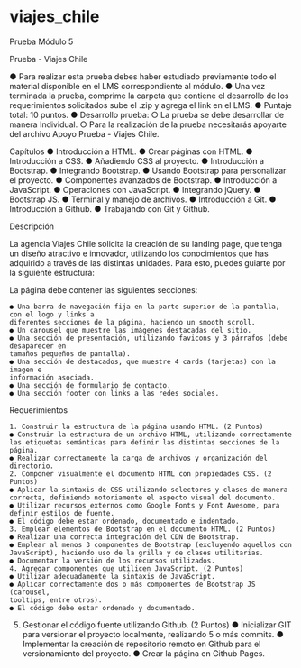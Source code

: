 # viajes_chile
Prueba Módulo 5

Prueba - Viajes Chile

● Para realizar esta prueba debes haber estudiado previamente todo el material disponible en el LMS correspondiente al módulo.
● Una vez terminada la prueba, comprime la carpeta que contiene el desarrollo de los requerimientos solicitados sube el .zip y agrega el link en el LMS.
● Puntaje total: 10 puntos.
● Desarrollo prueba:
    ○ La prueba se debe desarrollar de manera Individual.
    ○ Para la realización de la prueba necesitarás apoyarte del archivo Apoyo
    Prueba - Viajes Chile.

Capítulos
    ● Introducción a HTML.
    ● Crear páginas con HTML.
    ● Introducción a CSS.
    ● Añadiendo CSS al proyecto.
    ● Introducción a Bootstrap.
    ● Integrando Bootstrap.
    ● Usando Bootstrap para personalizar el proyecto.
    ● Componentes avanzados de Bootstrap.
    ● Introducción a JavaScript.
    ● Operaciones con JavaScript.
    ● Integrando jQuery.
    ● Bootstrap JS.
    ● Terminal y manejo de archivos.
    ● Introducción a Git.
    ● Introducción a Github.
    ● Trabajando con Git y Github.


  Descripción

La agencia Viajes Chile solicita la creación de su landing page, que tenga un diseño atractivo e innovador, utilizando los conocimientos que has adquirido a través de las distintas unidades. Para esto, puedes guiarte por la siguiente estructura:


La página debe contener las siguientes secciones:

    ● Una barra de navegación fija en la parte superior de la pantalla, con el logo y links a
    diferentes secciones de la página, haciendo un smooth scroll.
    ● Un carousel que muestre las imágenes destacadas del sitio.
    ● Una sección de presentación, utilizando favicons y 3 párrafos (debe desaparecer en
    tamaños pequeños de pantalla).
    ● Una sección de destacados, que muestre 4 cards (tarjetas) con la imagen e
    información asociada.
    ● Una sección de formulario de contacto.
    ● Una sección footer con links a las redes sociales.
    
    
Requerimientos

    1. Construir la estructura de la página usando HTML. (2 Puntos)
    ● Construir la estructura de un archivo HTML, utilizando correctamente las etiquetas semánticas para definir las distintas secciones de la página.
    ● Realizar correctamente la carga de archivos y organización del directorio.
    2. Componer visualmente el documento HTML con propiedades CSS. (2 Puntos)
    ● Aplicar la sintaxis de CSS utilizando selectores y clases de manera correcta, definiendo notoriamente el aspecto visual del documento.
    ● Utilizar recursos externos como Google Fonts y Font Awesome, para definir estilos de fuente.
    ● El código debe estar ordenado, documentado e indentado.
    3. Emplear elementos de Bootstrap en el documento HTML. (2 Puntos)
    ● Realizar una correcta integración del CDN de Bootstrap.
    ● Emplear al menos 3 componentes de Bootstrap (excluyendo aquellos con
    JavaScript), haciendo uso de la grilla y de clases utilitarias.
    ● Documentar la versión de los recursos utilizados.
    4. Agregar componentes que utilicen JavaScript. (2 Puntos)
    ● Utilizar adecuadamente la sintaxis de JavaScript.
    ● Aplicar correctamente dos o más componentes de Bootstrap JS (carousel,
    tooltips, entre otros).
    ● El código debe estar ordenado y documentado.
   

 5. Gestionar el código fuente utilizando Github. (2 Puntos)
    ● Inicializar GIT para versionar el proyecto localmente, realizando 5 o más commits.
    ● Implementar la creación de repositorio remoto en Github para el versionamiento del proyecto.
    ● Crear la página en Github Pages.

